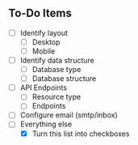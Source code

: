 ## To-Do Items
- [ ] Identify layout
    - [ ] Desktop
    - [ ] Mobile
- [ ] Identify data structure
    - [ ] Database type
    - [ ] Database structure
- [ ] API Endpoints
    - [ ] Resource type
    - [ ] Endpoints
- [ ] Configure email (smtp/inbox)
- [ ] Everything else
    - [x] Turn this list into checkboxes
